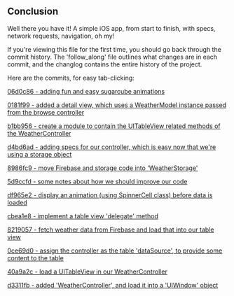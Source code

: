 Conclusion
----------

Well there you have it!  A simple iOS app, from start to finish, with specs,
network requests, navigation, oh my!

If you're viewing this file for the first time, you should go back through the
commit history.  The 'follow_along' file outlines what changes are in each
commit, and the changlog contains the entire history of the project.

Here are the commits, for easy tab-clicking:

[06d0c86 - adding fun and easy sugarcube animations](https://github.com/colinta/derailed/commit/06d0c86)

[0181f99 - added a detail view, which uses a WeatherModel instance passed from the browse controller](https://github.com/colinta/derailed/commit/0181f99)

[b1bb956 - create a module to contain the UITableView related methods of the WeatherController](https://github.com/colinta/derailed/commit/b1bb956)

[d4bd6ad - adding specs for our controller, which is easy now that we're using a storage object](https://github.com/colinta/derailed/commit/d4bd6ad)

[8986fc9 - move Firebase and storage code into 'WeatherStorage'](https://github.com/colinta/derailed/commit/8986fc9)

[5d9ccfd - some notes about how we should improve our code](https://github.com/colinta/derailed/commit/5d9ccfd)

[df965e2 - display an animation (using SpinnerCell class) before data is loaded](https://github.com/colinta/derailed/commit/df965e2)

[cbea1e8 - implement a table view 'delegate' method](https://github.com/colinta/derailed/commit/cbea1e8)

[8219057 - fetch weather data from Firebase and load that into our table view](https://github.com/colinta/derailed/commit/8219057)

[0ce69d0 - assign the controller as the table 'dataSource', to provide some content to the table](https://github.com/colinta/derailed/commit/0ce69d0)

[40a9a2c - load a UITableView in our WeatherController](https://github.com/colinta/derailed/commit/40a9a2c)

[d3311fb - added 'WeatherController', and load it into a 'UIWindow' object](https://github.com/colinta/derailed/commit/d3311fb)
